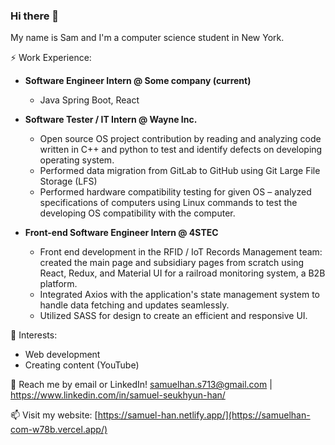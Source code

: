 ### Hi there 👋

My name is Sam and I'm a computer science student in New York.

⚡️ Work Experience:
- **Software Engineer Intern @ Some company (current)**
  - Java Spring Boot, React
- **Software Tester / IT Intern @ Wayne Inc.**
  - Open source OS project contribution by reading and analyzing code written in C++ and python to test and identify defects on developing operating system.
  - Performed data migration from GitLab to GitHub using Git Large File Storage (LFS)
  - Performed hardware compatibility testing for given OS – analyzed specifications of computers using Linux commands to test the developing OS compatibility with the computer.

- **Front-end Software Engineer Intern @ 4STEC**
  - Front end development in the RFID / IoT Records Management team: created the main page and subsidiary pages from scratch using React, Redux, and Material UI for a railroad monitoring system, a B2B platform.
  - Integrated Axios with the application's state management system to handle data fetching and updates seamlessly.
  - Utilized SASS for design to create an efficient and responsive UI.

 🌱 Interests:
 - Web development
 - Creating content (YouTube)

💬 Reach me by email or LinkedIn! samuelhan.s713@gmail.com | https://www.linkedin.com/in/samuel-seukhyun-han/

📫 Visit my website: [https://samuel-han.netlify.app/](https://samuelhan-com-w78b.vercel.app/)
